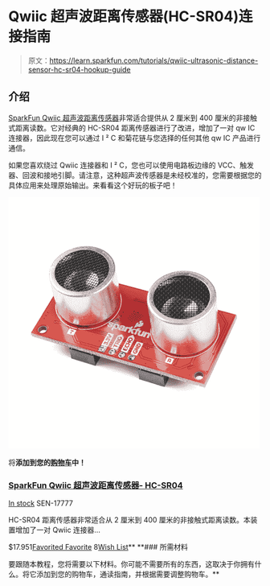 # Qwiic 超声波距离传感器(HC-SR04)连接指南

> 原文：<https://learn.sparkfun.com/tutorials/qwiic-ultrasonic-distance-sensor-hc-sr04-hookup-guide>

## 介绍

[SparkFun Qwiic 超声波距离传感器](https://www.sparkfun.com/products/17777)非常适合提供从 2 厘米到 400 厘米的非接触式距离读数。它对经典的 HC-SR04 距离传感器进行了改进，增加了一对 qw IC 连接器，因此现在您可以通过 I ² C 和菊花链与您选择的任何其他 qw IC 产品进行通信。

如果您喜欢绕过 Qwiic 连接器和 I ² C，您也可以使用电路板边缘的 VCC、触发器、回波和接地引脚。请注意，这种超声波传感器是未经校准的，您需要根据您的具体应用来处理原始输出。来看看这个好玩的板子吧！

[![SparkFun Qwiic Ultrasonic Distance Sensor - HC-SR04](img/8bdbc8e25f6e183c44a7c1b4b29482c9.png)](https://www.sparkfun.com/products/17777) 

将**添加到您的[购物车](https://www.sparkfun.com/cart)中！**

### [SparkFun Qwiic 超声波距离传感器- HC-SR04](https://www.sparkfun.com/products/17777)

[In stock](https://learn.sparkfun.com/static/bubbles/ "in stock") SEN-17777

HC-SR04 距离传感器非常适合从 2 厘米到 400 厘米的非接触式距离读数。本装置增加了一对 Qwiic 连接器…

$17.951[Favorited Favorite](# "Add to favorites") 8[Wish List](# "Add to wish list")** **### 所需材料

要跟随本教程，您将需要以下材料。你可能不需要所有的东西，这取决于你拥有什么。将它添加到您的购物车，通读指南，并根据需要调整购物车。**